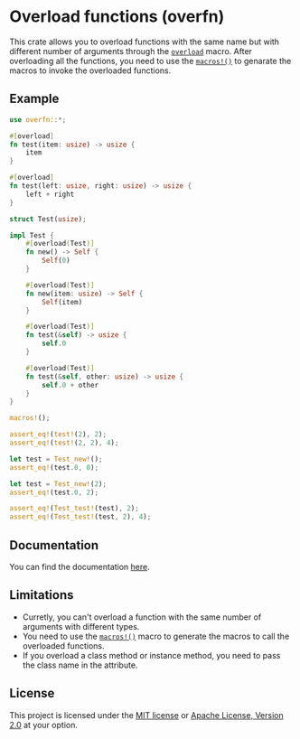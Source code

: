 # Overload functions (overfn)

This crate allows you to overload functions with the same name but with different number of arguments through the
[`overload`](https://docs.rs/overfn/latest/overfn/attr.overload.html) macro. After overloading all the functions, you 
need to use the [`macros!()`](https://docs.rs/overfn/latest/overfn/macro.macros.html) to genarate the macros to invoke 
the overloaded functions.

## Example

```rust
use overfn::*;

#[overload]
fn test(item: usize) -> usize {
    item
}

#[overload]
fn test(left: usize, right: usize) -> usize {
    left + right
}

struct Test(usize);

impl Test {
    #[overload(Test)]
    fn new() -> Self {
        Self(0)
    }

    #[overload(Test)]
    fn new(item: usize) -> Self {
        Self(item)
    }

    #[overload(Test)]
    fn test(&self) -> usize {
        self.0
    }

    #[overload(Test)]
    fn test(&self, other: usize) -> usize {
        self.0 + other
    }
}

macros!();

assert_eq!(test!(2), 2);
assert_eq!(test!(2, 2), 4);

let test = Test_new!();
assert_eq!(test.0, 0);

let test = Test_new!(2);
assert_eq!(test.0, 2);

assert_eq!(Test_test!(test), 2);
assert_eq!(Test_test!(test, 2), 4);
```

## Documentation

You can find the documentation [here](https://docs.rs/overfn).

## Limitations

- Curretly, you can't overload a function with the same number of arguments with different types.
- You need to use the [`macros!()`](https://docs.rs/overfn/latest/overfn/macro.macros.html) macro to generate the macros
  to call the overloaded functions.
- If you overload a class method or instance method, you need to pass the class name in the attribute.

## License

This project is licensed under the [MIT license](LICENSE-MIT) or [Apache License, Version 2.0](LICENSE-APACHE) at your option.
